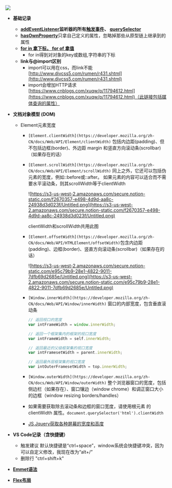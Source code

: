 ![](https://www.notion.so/190b1245c7944abd88bbeab3b064d074#dcb2bf4251104a29acb1a0d8ae2e9a94)
- **基础记录**
    - **[addEventListener](https://developer.mozilla.org/zh-CN/docs/Web/API/EventTarget/addEventListener)监听器的所有[触发事件](https://developer.mozilla.org/zh-CN/docs/Web/Events)、 [querySelector](https://developer.mozilla.org/zh-CN/docs/Web/API/Document/querySelector)**
    - [**hasOwnProperty**](https://developer.mozilla.org/zh-CN/docs/Web/JavaScript/Reference/Global_Objects/Object/hasOwnProperty)只拿自己定义的属性，忽略掉那些从原型链上继承到的属性
    - [**for in 拿下标， for of 拿值**](https://www.jianshu.com/p/ee21c4c86d5d)
        - for in得到对对象的key或数组,字符串的下标
    - **link与@import区别**
        - import可以用在css，而link不能 [http://www.divcss5.com/rumen/r431.shtml](http://www.divcss5.com/rumen/r431.shtml)
        - import会增加HTTP请求 [https://www.cnblogs.com/xuqw/p/11794612.html](https://www.cnblogs.com/xuqw/p/11794612.html)（此链接包括媒体查询的属性）

- **文档对象模型 (DOM)**
    - Element元素宽度
        - `[Element.clientWidth](https://developer.mozilla.org/zh-CN/docs/Web/API/Element/clientWidth)` 包括内边距(padding)、但不包括边框(border)、外边距 margin 和竖直方向滚动条(scrollbar)（如果存在的话）
        - `[Element.scrollWidth](https://developer.mozilla.org/zh-CN/docs/Web/API/Element/scrollWidth)` 同上之外，它还可以包括伪元素的宽度，例如::before或::after。 如果元素的内容可以适合而不需要水平滚动条，则其scrollWidth等于clientWidth

            ![https://s3-us-west-2.amazonaws.com/secure.notion-static.com/f2670357-e498-4d9d-aa8c-24938d3d023f/Untitled.png](https://s3-us-west-2.amazonaws.com/secure.notion-static.com/f2670357-e498-4d9d-aa8c-24938d3d023f/Untitled.png)

            clientWidth和scrollWidth共用此图

        - `[Element.offsetWidth](https://developer.mozilla.org/zh-CN/docs/Web/API/HTMLElement/offsetWidth)`包含内边距(padding)、边框(border)、竖直方向滚动条(scrollbar)（如果存在的话）

            ![https://s3-us-west-2.amazonaws.com/secure.notion-static.com/e95c79b9-28e1-4822-9011-7dfb69d2685e/Untitled.png](https://s3-us-west-2.amazonaws.com/secure.notion-static.com/e95c79b9-28e1-4822-9011-7dfb69d2685e/Untitled.png)


        - `[Window.innerWidth](https://developer.mozilla.org/zh-CN/docs/Web/API/Window/innerWidth)` 窗口的内部宽度，包含垂直滚动条

            ```jsx
            // 返回视口的宽度
            var intFrameWidth = window.innerWidth;

            // 返回一个框架集内的框架的视口宽度
            var intFrameWidth = self.innerWidth;

            // 返回最近的父级框架集的视口宽度
            var intFramesetWidth = parent.innerWidth;

            // 返回最外层框架集的视口宽度
            var intOuterFramesetWidth = top.innerWidth;
            ```

        - `[Window.outerWidth](https://developer.mozilla.org/zh-CN/docs/Web/API/Window/outerWidth)` 整个浏览器窗口的宽度，包括侧边栏（如果存在）、窗口镶边（window chrome）和调正窗口大小的边框（window resizing borders/handles）
        - 如果需要获取除去滚动条和边框的窗口宽度，请使用根元素 <html> 的clientWidth 属性。`document.querySelector('html').clientWidth`
        - [JS,Jquery获取各种屏幕的宽度和高度](https://www.cnblogs.com/fuyuanming/articles/5453756.html)
- **VS Code记录（含快捷键）**
    - 触发建议 默认快捷键是“ctrl+space”，window系统会快捷键冲突，因为可以自定义修改，我现在改为“alt+/”
    - 删除行 "ctrl+shift+k"
- **[Emmet语法](https://www.cnblogs.com/Arunoido/p/10753873.html)**
- [**Flex布局**](http://www.ruanyifeng.com/blog/2015/07/flex-grammar.html)
